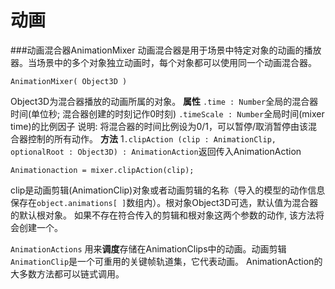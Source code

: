 动画
===
###动画混合器AnimationMixer
动画混合器是用于场景中特定对象的动画的播放器。当场景中的多个对象独立动画时，每个对象都可以使用同一个动画混合器。

    AnimationMixer( Object3D )

Object3D为混合器播放的动画所属的对象。
**属性**
`.time : Number`全局的混合器时间(单位秒; 混合器创建的时刻记作0时刻)
`.timeScale : Number`全局时间(mixer time)的比例因子
说明: 将混合器的时间比例设为0/1，可以暂停/取消暂停由该混合器控制的所有动作。
**方法**
1`.clipAction (clip : AnimationClip, optionalRoot : Object3D) : AnimationAction`返回传入AnimationAction

    Animationaction = mixer.clipAction(clip);

clip是动画剪辑(AnimationClip)对象或者动画剪辑的名称（导入的模型的动作信息保存在`object.animations[ ]`数组内）。根对象Object3D可选，默认值为混合器的默认根对象。
如果不存在符合传入的剪辑和根对象这两个参数的动作, 该方法将会创建一个。


`AnimationActions` 用来**调度**存储在AnimationClips中的动画。动画剪辑`AnimationClip`是一个可重用的关键帧轨道集，它代表动画。
AnimationAction的大多数方法都可以链式调用。


